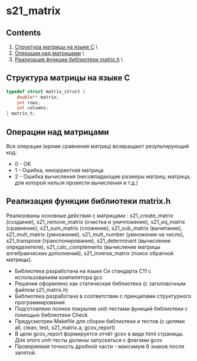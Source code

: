 # s21_matrix

## Contents

1. [Структура матрицы на языке C](#структура-матрицы-на-языке-c) \
2. [Операции над матрицами](#операции-над-матрицами) \
3. [Реализация функции библиотеки matrix.h](#реализация-функции-библиотеки-matrix.h) \

## Структура матрицы на языке C

```c
typedef struct matrix_struct {
    double** matrix;
    int rows;
    int columns;
} matrix_t;
```

## Операции над матрицами

Все операции (кроме сравнения матриц) возвращают результирующий код:  
- 0 - OK
- 1 - Ошибка, некорректная матрица   
- 2 - Ошибка вычисления (несовпадающие размеры матриц; матрица, для которой нельзя провести вычисления и т.д.)

## Реализация функции библиотеки matrix.h

Реализованы основные действия с матрицами : s21_create_matrix (создание), s21_remove_matrix (очистка и уничтожение), s21_eq_matrix (сравнение), s21_sum_matrix (сложение), s21_sub_matrix (вычитание), s21_mult_matrix (умножение), s21_mult_number (умножение на число), s21_transpose (транспонирование), s21_determinant (вычисление определителя), s21_calc_complements (вычисление матрицы алгебраических дополнений), s21_inverse_matrix (поиск обратной матрицы). 

- Библиотека разработана на языке Си стандарта C11 с использованием компилятора gcc  
- Решение оформлено как статическая библиотека (с заголовочным файлом s21_matrix.h)
- Библиотека разработана в соответствии с принципами структурного программирования
- Подготовлено полное покрытие unit-тестами функций библиотеки c помощью библиотеки Check
- Предусмотрен Makefile для сборки библиотеки и тестов (с целями all, clean, test, s21_matrix.a, gcov_report)
- В цели gcov_report формируется отчёт gcov в виде html страницы. Для этого unit-тесты должны запускаться с флагами gcov 
- Проверяемая точность дробной части - максимум 6 знаков после запятой.

